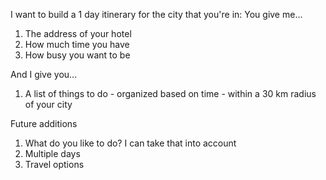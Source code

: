 I want to build a 1 day itinerary for the city that you're in:
You give me...
  1. The address of your hotel
  2. How much time you have
  3. How busy you want to be

And I give you...
  1. A list of things to do
    - organized based on time
    - within a 30 km radius of your city
    
Future additions
  1. What do you like to do? I can take that into account
  2. Multiple days
  3. Travel options
